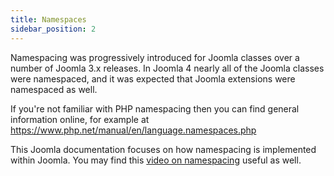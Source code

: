 ```yaml
---
title: Namespaces
sidebar_position: 2
---
```

Namespacing was progressively introduced for Joomla classes over a number of Joomla 3.x releases. In Joomla 4 nearly all of the Joomla classes were namespaced, and it was expected that Joomla extensions were namespaced as well.

If you're not familiar with PHP namespacing then you can find general information online, for example at https://www.php.net/manual/en/language.namespaces.php

This Joomla documentation focuses on how namespacing is implemented within Joomla. You may find this [video on namespacing](https://youtu.be/4YaILZGnjv4) useful as well. 